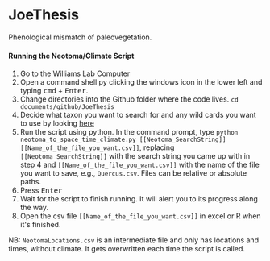 # JoeThesis
Phenological mismatch of paleovegetation.







#### Running the Neotoma/Climate Script
1.  Go to the Williams Lab Computer 
2.  Open a command shell py clicking the windows icon in the lower left and typing <kbd>cmd</kbd> + <kbd>Enter</kbd>.
3.  Change directories into the Github folder where the code lives. ```cd documents/github/JoeThesis```
4.  Decide what taxon you want to search for and any wild cards you want to use by looking [here](http://api.neotomadb.org/doc/use)
5.  Run the script using python. In the command prompt, type ```python neotoma_to_space_time_climate.py [[Neotoma_SearchString]] [[Name_of_the_file_you_want.csv]]```, replacing ```[[Neotoma_SearchString]]``` with the search string you came up with in step 4 and ```[[Name_of_the_file_you_want.csv]]``` with the name of the file you want to save, e.g., ```Quercus.csv```.  Files can be relative or absolute paths.
6.  Press <kbd>Enter</kbd>
7.  Wait for the script to finish running. It will alert you to its progress along the way.
8.  Open the csv file ```[[Name_of_the_file_you_want.csv]]``` in excel or R when it's finished. 

NB: ```NeotomaLocations.csv``` is an intermediate file and only has locations and times, without climate. It gets overwritten each time the script is called.
